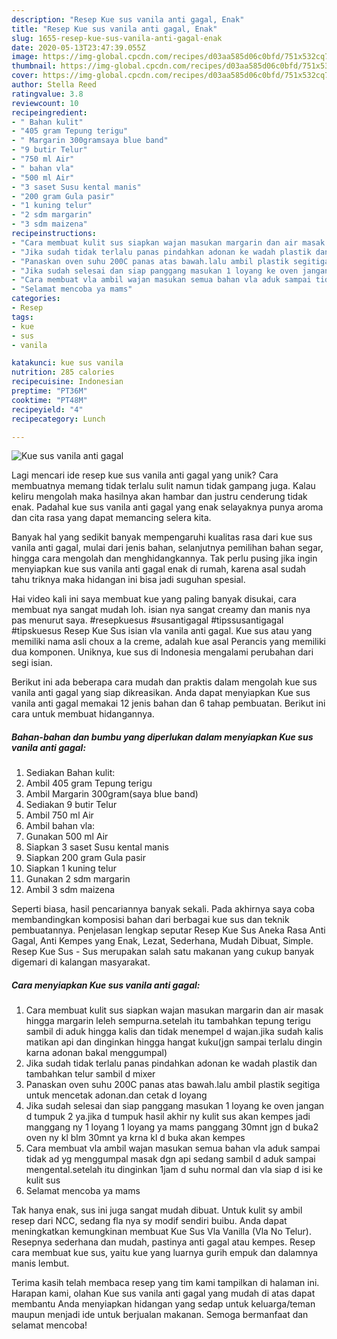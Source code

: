 ```yaml
---
description: "Resep Kue sus vanila anti gagal, Enak"
title: "Resep Kue sus vanila anti gagal, Enak"
slug: 1655-resep-kue-sus-vanila-anti-gagal-enak
date: 2020-05-13T23:47:39.055Z
image: https://img-global.cpcdn.com/recipes/d03aa585d06c0bfd/751x532cq70/kue-sus-vanila-anti-gagal-foto-resep-utama.jpg
thumbnail: https://img-global.cpcdn.com/recipes/d03aa585d06c0bfd/751x532cq70/kue-sus-vanila-anti-gagal-foto-resep-utama.jpg
cover: https://img-global.cpcdn.com/recipes/d03aa585d06c0bfd/751x532cq70/kue-sus-vanila-anti-gagal-foto-resep-utama.jpg
author: Stella Reed
ratingvalue: 3.8
reviewcount: 10
recipeingredient:
- " Bahan kulit"
- "405 gram Tepung terigu"
- " Margarin 300gramsaya blue band"
- "9 butir Telur"
- "750 ml Air"
- " bahan vla"
- "500 ml Air"
- "3 saset Susu kental manis"
- "200 gram Gula pasir"
- "1 kuning telur"
- "2 sdm margarin"
- "3 sdm maizena"
recipeinstructions:
- "Cara membuat kulit sus siapkan wajan masukan margarin dan air masak hingga margarin leleh sempurna.setelah itu tambahkan tepung terigu sambil di aduk hingga kalis dan tidak menempel d wajan.jika sudah kalis matikan api dan dinginkan hingga hangat kuku(jgn sampai terlalu dingin karna adonan bakal menggumpal)"
- "Jika sudah tidak terlalu panas pindahkan adonan ke wadah plastik dan tambahkan telur sambil d mixer"
- "Panaskan oven suhu 200C panas atas bawah.lalu ambil plastik segitiga untuk mencetak adonan.dan cetak d loyang"
- "Jika sudah selesai dan siap panggang masukan 1 loyang ke oven jangan d tumpuk 2 ya.jika d tumpuk hasil akhir ny kulit sus akan kempes jadi manggang ny 1 loyang 1 loyang ya mams panggang 30mnt jgn d buka2 oven ny kl blm 30mnt ya krna kl d buka akan kempes"
- "Cara membuat vla ambil wajan masukan semua bahan vla aduk sampai tidak ad yg menggumpal masak dgn api sedang sambil d aduk sampai mengental.setelah itu dinginkan 1jam d suhu normal dan vla siap d isi ke kulit sus"
- "Selamat mencoba ya mams"
categories:
- Resep
tags:
- kue
- sus
- vanila

katakunci: kue sus vanila 
nutrition: 285 calories
recipecuisine: Indonesian
preptime: "PT36M"
cooktime: "PT48M"
recipeyield: "4"
recipecategory: Lunch

---
```



![Kue sus vanila anti gagal](https://img-global.cpcdn.com/recipes/d03aa585d06c0bfd/751x532cq70/kue-sus-vanila-anti-gagal-foto-resep-utama.jpg)

Lagi mencari ide resep kue sus vanila anti gagal yang unik? Cara membuatnya memang tidak terlalu sulit namun tidak gampang juga. Kalau keliru mengolah maka hasilnya akan hambar dan justru cenderung tidak enak. Padahal kue sus vanila anti gagal yang enak selayaknya punya aroma dan cita rasa yang dapat memancing selera kita.

Banyak hal yang sedikit banyak mempengaruhi kualitas rasa dari kue sus vanila anti gagal, mulai dari jenis bahan, selanjutnya pemilihan bahan segar, hingga cara mengolah dan menghidangkannya. Tak perlu pusing jika ingin menyiapkan kue sus vanila anti gagal enak di rumah, karena asal sudah tahu triknya maka hidangan ini bisa jadi suguhan spesial.

Hai video kali ini saya membuat kue yang paling banyak disukai, cara membuat nya sangat mudah loh. isian nya sangat creamy dan manis nya pas menurut saya. #resepkuesus #susantigagal #tipssusantigagal #tipskuesus Resep Kue Sus isian vla vanila anti gagal. Kue sus atau yang memiliki nama asli choux a la creme, adalah kue asal Perancis yang memiliki dua komponen. Uniknya, kue sus di Indonesia mengalami perubahan dari segi isian.


Berikut ini ada beberapa cara mudah dan praktis dalam mengolah kue sus vanila anti gagal yang siap dikreasikan. Anda dapat menyiapkan Kue sus vanila anti gagal memakai 12 jenis bahan dan 6 tahap pembuatan. Berikut ini cara untuk membuat hidangannya.

<!--inarticleads1-->

##### Bahan-bahan dan bumbu yang diperlukan dalam menyiapkan Kue sus vanila anti gagal:

1. Sediakan  Bahan kulit:
1. Ambil 405 gram Tepung terigu
1. Ambil  Margarin 300gram(saya blue band)
1. Sediakan 9 butir Telur
1. Ambil 750 ml Air
1. Ambil  bahan vla:
1. Gunakan 500 ml Air
1. Siapkan 3 saset Susu kental manis
1. Siapkan 200 gram Gula pasir
1. Siapkan 1 kuning telur
1. Gunakan 2 sdm margarin
1. Ambil 3 sdm maizena


Seperti biasa, hasil pencariannya banyak sekali. Pada akhirnya saya coba membandingkan komposisi bahan dari berbagai kue sus dan teknik pembuatannya. Penjelasan lengkap seputar Resep Kue Sus Aneka Rasa Anti Gagal, Anti Kempes yang Enak, Lezat, Sederhana, Mudah Dibuat, Simple. Resep Kue Sus - Sus merupakan salah satu makanan yang cukup banyak digemari di kalangan masyarakat. 

<!--inarticleads2-->

##### Cara menyiapkan Kue sus vanila anti gagal:

1. Cara membuat kulit sus siapkan wajan masukan margarin dan air masak hingga margarin leleh sempurna.setelah itu tambahkan tepung terigu sambil di aduk hingga kalis dan tidak menempel d wajan.jika sudah kalis matikan api dan dinginkan hingga hangat kuku(jgn sampai terlalu dingin karna adonan bakal menggumpal)
1. Jika sudah tidak terlalu panas pindahkan adonan ke wadah plastik dan tambahkan telur sambil d mixer
1. Panaskan oven suhu 200C panas atas bawah.lalu ambil plastik segitiga untuk mencetak adonan.dan cetak d loyang
1. Jika sudah selesai dan siap panggang masukan 1 loyang ke oven jangan d tumpuk 2 ya.jika d tumpuk hasil akhir ny kulit sus akan kempes jadi manggang ny 1 loyang 1 loyang ya mams panggang 30mnt jgn d buka2 oven ny kl blm 30mnt ya krna kl d buka akan kempes
1. Cara membuat vla ambil wajan masukan semua bahan vla aduk sampai tidak ad yg menggumpal masak dgn api sedang sambil d aduk sampai mengental.setelah itu dinginkan 1jam d suhu normal dan vla siap d isi ke kulit sus
1. Selamat mencoba ya mams


Tak hanya enak, sus ini juga sangat mudah dibuat. Untuk kulit sy ambil resep dari NCC, sedang fla nya sy modif sendiri buibu. Anda dapat meningkatkan kemungkinan membuat Kue Sus Vla Vanilla (Vla No Telur). Resepnya sederhana dan mudah, pastinya anti gagal atau kempes. Resep cara membuat kue sus, yaitu kue yang luarnya gurih empuk dan dalamnya manis lembut. 

Terima kasih telah membaca resep yang tim kami tampilkan di halaman ini. Harapan kami, olahan Kue sus vanila anti gagal yang mudah di atas dapat membantu Anda menyiapkan hidangan yang sedap untuk keluarga/teman maupun menjadi ide untuk berjualan makanan. Semoga bermanfaat dan selamat mencoba!
